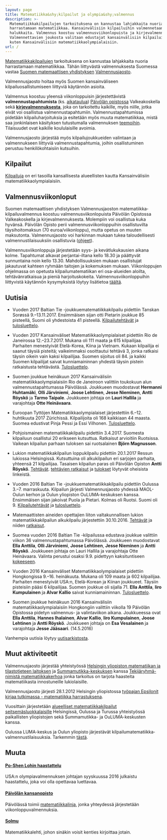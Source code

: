 ```yaml
---
layout: page
title: Matematiikka&shy;kilpailut ja olympia&shy;valmennus
description: >-
  Matematiikkakilpailujen tarkoituksena on kannustaa lahjakkaita nuoria
  harrastamaan matematiikkaa. Kansainvälisiin kilpailuihin valmennetaan
  halukkaita. Valmennus koostuu valmennusviikonlopuista ja kirjevalmennuksesta.
  Valmennettavien joukosta valitaan edustajat kansainvälisiin kilpailuihin,
  kuten Kansainvälisiin matematiikkaolympialaisiin.
url: /
---
```

[Matematiikka&shy;kilpailujen](kilpailut) tarkoituksena on
kannustaa lahjakkaita nuoria harrastamaan matematiikkaa.  Tähän
liittyvästä valmennuksesta Suomessa vastaa
[Suomen matemaattisen yhdistyksen](http://www.matemaattinenyhdistys.fi/)
[Valmennusjaosto](valmentajat).

Valmennusjaosto hoitaa myös Suomen kansainväliseen
kilpailuosallistumiseen liittyviä käytännön asioita.

Valmennus koostuu yleensä viikonloppuisin järjestettävistä
**valmennustapahtumista** (ks. [aika&shy;taulua](aikataulu))
[Päiv&ouml;län opistossa](#muuta) Valkeakoskella sekä
[**kirjevalmennuksesta**](valmennus), joka on tarkoitettu
kaikille, myös niille, jotka eivät voi osallistua
valmennustapahtumiin.  Valmennustapahtumissa pidetään
kilpailuharjoituksia ja esitetään myös muuta matematiikkaa, mistä saa
jonkinlaisen käsityksen tutustumalla valmennuksen
[teemoihin](aiheet).  Tilaisuudet ovat kaikille koululaisille
avoimia.


Valmennusjaosto järjestää myös kilpailujoukkueiden valintaan ja
valmennukseen liittyviä valmennus&shy;tapahtumia, joihin osallistuminen
perustuu henkilökohtaisiin kutsuihin.

## <a name="kilpailut"></a>Kilpailut

[Kilpailuja](/kilpailut/) on eri tasoilla kansallisesta alueellisten kautta
Kansainvälisiin matematiikka&shy;olympialaisiin.

## <a name="kilpailuvalmennus"></a>Valmennusviikonloput

Suomen matemaattisen yhdistyksen Valmennusjaoston
matematiikka&shy;kilpailuvalmennus koostuu valmennus&shy;viikonlopuista Päivölän
Opistossa Valkeakoskella ja kirjevalmennuksesta. Molempiin voi
osallistua kuka hyvänsä. Päivölän Opisto perii
valmennus&shy;viikonloppuihin osallistuvilta täysihoito&shy;maksun (70
euroa/viikonloppu), mutta opetus on muuten maksutonta. Valmennusjaosto
voi harkinnan mukaan tukea taloudellisesti valmennus&shy;tilaisuuksiin
osallistuvia ([ohjeet](/kaytanto/#taloudellinen-tuki)).

Valmennusviikonloppuja järjestetään syys- ja kevät&shy;lukukausien aikana
kolme. Tapahtumat alkavat perjantai-iltana kello 18.30 ja päättyvät
sunnuntaina noin kello 13.30. Mahdollisuuksien mukaan osallistujat
jakautuvat kahteen ryhmään taitojen ja kokemuksen
mukaan. Viikonloppujen ohjelmassa on opetusta kilpailu&shy;matematiikan eri
osa-alueiden aloilta, tehtävänratkaisua ja pieniä
harjoituskokeita. Valmennus&shy;viikonloppuihin liittyvistä käytännön
kysymyksistä löytyy lisätietoa [täältä](kaytanto).

## <a name="uutisia"></a>Uutisia

* Vuoden 2017 Baltian Tie -joukkuematematiikkakilpailu pidettiin Tanskan Sorøssä 9.&ndash;13.11.2017. Ensimmäisen sijan otti Pietarin joukkue 85 pisteellä, Suomi oli yhdestoista 41 pisteellä. [Kilpailutehtävät](/Baltian_tie/2017/BW17_FIN.pdf) ja [tulosluettelo](http://www.balticway17.dk/results.html).

* Vuoden 2017 Kansainväliset Matematiikkaolympialaiset pidettiin Rio de Janeirossa 12.&ndash;23.7.2017. Mukana oli 111 maata ja 615 kilpailijaa. Parhaiten menestyivät Etelä-Korea, Kiina ja Vietnam. Kukaan kilpailija ei saanut täysiä pisteitä; vaikeimmaksi osoittautui tehtävä 3, jonka ratkaisi täysin oikein vain kaksi kilpailijaa. Suomen sijoitus oli 84. ja kaikki Suomen kilpailijat saivat kunniamaininnan yhdestä täysin pistein ratkaistusta tehtävästä. [Tulosluettelo](https://www.imo-official.org/year_individual_r.aspx?year=2017&column=total&order=desc&gender=hide&nameform=western).

* Suomen joukkue heinäkuun 2017 Kansainvälisiin matematiikkaolympialaisiin Rio de Janeiroon valittiin toukokuun alun valmennustapahtumassa Päivölässä. Joukkueen muodostavat **Hermanni Huhtamäki**, **Olli Järviniemi**, **Joose Lehtinen**, **Jesse    Nieminen**, **Antti Röyskö** ja **Tarmo Taipale**. Joukkueen johtaja on **Lauri Hallila** ja varajohtaja **Otte Heinävaara**.

* Euroopan Tyttöjen Matematiikkaolympialaiset järjestettiin 6.–12. huhtikuuta 2017 Zürichissä. Kilpailijoita oli 168 kaikkiaan 44 maasta. Suomea edustivat Pinja Pessi ja Essi Vilhonen. [Tulosluettelo](https://www.egmo.org/egmos/egmo6/scoreboard/).

* Pohjoismainen matematiikkakilpailu pidettiin 3.4.2017. Suomesta kilpailuun osallistui 20 erikseen kutsuttua. Ratkaisut arvioitiin Ruotsissa. Vaikean kilpailun parhaan tuloksen sai ruotsalainen **Björn Magnusson**.

* Lukion matematiikkakilpailun loppukilpailu pidettiin 20.1.2017 Ressun lukiossa Helsingissä. Kutsuttuina oli alkukilpailun eri sarjojen parhaita, yhteensä 21 kilpailijaa. Tasaisen kilpailun paras oli Päivölän Opiston **Antti Röyskö**. [Tehtävät](MAOL/2017/lukm2017.pdf). [tehtävien ratkaisut](MAOL/2017/lukm2017r.pdf) ja [tulokset](MAOL/2017/lukmat2017tul.pdf) löytyvät oheisista linkeistä.

* Vuoden 2016 Baltian Tie -joukkuematematiikkakilpailu pidettiin Oulussa 3.&ndash;7. marraskuuta. Kilpailun järjesti Valmennusjaosto yhdessä MAOL-Oulun kerhon ja Oulun yliopiston OuLUMA-keskuksen kanssa. Ensimmäisen sijan jakoivat Puola ja Pietari. Kolmas oli Ruotsi. Suomi oli 9. [Kilpailutehtävät](http://matematiikkakilpailut.fi/BW2016/problems/bw2016_fi.pdf) ja [tulosluettelo](http://matematiikkakilpailut.fi/BW2016/results/BW2016_results.pdf).

* Matemaattisten aineiden opettajien liiton valtakunnallisen lukion matematiikkakilpailun alkukilpailu järjestettiin 30.10.2016. [Tehtävät](http://matematiikkakilpailut.fi/MAOL/2016/al2016.pdf) ja niiden [ratkaisut](http://matematiikkakilpailut.fi/MAOL/2016/al2016ratk.pdf).

* Suomea vuoden 2016 Baltian Tie -kilpailussa edustava joukkue valittiin viikon 36 valmennustapahtumassa Päivölässä. Joukkueen muodostavat **Ella Anttila**, **Olli Järviniemi**, **Joose Lehtinen**, **Jesse Nieminen** ja **Antti Röyskö**. Joukkueen johtaja on Lauri Hallila ja varajohtaja Otte Heinävaara. Valinta perustui osaksi 9.9. pidettyyn kaksituntiseen [kokeeseen](valmennus/2016/koe_9_9_16.pdf).

* Vuoden 2016 Kansainväliset Matematiikkaolympialaiset pidettiin Hongkongissa 9.&ndash;16. heinäkuuta. Mukana oli 109 maata ja 602 kilpailijaa. Parhaiten menestyivät USA:n, Etelä-Korean ja Kiinan joukkueet. Täysiin pisteisiin pääsi 6 kilpailijaa. Suomen joukkue oli sijalla 71. **Ella Anttila**, **Iiro Kumpulainen** ja **Alvar Kallio** saivat kunniamaininnan. [Tulosluettelo](http://www.imo-official.org/year_info.aspx?year=2016).

* Suomen joukkue heinäkuun 2016 Kansainvälisiin matematiikkaolympialaisiin Hongkongiin valittiin viikolla 19 Päivölän Opistossa pidetyn valmennus- ja valintaviikon aikana. Joukkueessa ovat **Ella Anttila**, **Hannes Ihalainen**, **Alvar Kallio**, **Iiro Kumpulainen**, **Joose Lehtinen** ja **Antti Röyskö**. Joukkueen johtaja on **Esa Vesalainen** ja varajohtaja **Jesse Jääsaari**. (14.5.2016)





Vanhempia uutisia löytyy [uutisarkistosta](vanhaset.html).

[bt-tulokset]: http://mif.vu.lt/balticway2014/wp-content/uploads/2014/07/bw2014rez.pdf
[Kappa]: http://www.math.su.se/samverkan/kommun-skola/tävlingar/kappa
[imo-tulokset]: http://www.imo-official.org/year_info.aspx?year=2014
[egmo-tulokset]: https://www.egmo.org/egmos/egmo3/scoreboard/
[EGMO-tulokset-minsk]: https://www.egmo.org/egmos/egmo4/scoreboard/

## <a name="muut-aktiviteetit"></a>Muut aktiviteetit

Valmennusjaosto järjestää yhteistyössä
[Helsingin yliopiston matematiikan ja tilastotieteen laitoksen][mathstat]
ja [Summamutikka-keskuksen][summamutikka] kanssa
[Tekijäryhmä-nimistä matematiikkakerhoa][tekijaryhma] jonka tarkoitus
on tarjota haasteita matematiikasta innostuneille lukiolaisille.

Valmennusjaosto järjesti 28.1.2012 Helsingin yliopistossa
[työpajan Epsilonit kirjaa tutkimassa - matematiikka harrastuksena][epsilonit].

Vuosittain järjestetään
[alueelliset matematiikka&shy;kilpailut seitsemäsluokkalaisille][seiskat]
Helsingissä, Oulussa ja Turussa yhteistyössä paikallisten yliopistojen
sekä Summamutikka- ja OuLUMA-keskusten kanssa.

Oulussa LUMA-keskus ja Oulun yliopisto järjestävät
kilpailu&shy;matematiikka&shy;valmennus&shy;tilaisuuksia. Tarkemmin [tästä][oulu].

[mathstat]: http://www.mathstat.helsinki.fi
[summamutikka]: https://wiki.helsinki.fi/display/Summamutikka/Etusivu
[tekijaryhma]: https://wiki.helsinki.fi/pages/viewpage.action?pageId=74230034
[epsilonit]: /kokoukset/epsilon
[seiskat]: /seiskat
[oulu]: http://ouluma.fi/2012/08/matematiikkavalmennus/


## <a name="muuta"></a>Muuta

#### [Po-Shen Lohin haastattelu](/kirjallisuus/Loh.pdf)

USA:n olympiavalmennuksen johtajan syyskuussa 2016 julkaistu haastattelu, joka voi olla opettavaa luettavaa.

#### [Päivölän kansanopisto](http://www.paivola.fi/)

Päivölässä toimii [matematiikkalinja](https://www.matematiikkalinja.fi/),
jonka yhteydessä järjestetään viikonloppu&shy;valmennuksia.
   
#### [Solmu](http://matematiikkalehtisolmu.fi/)

Matematiikkalehti, johon sinäkin voisit kenties kirjoittaa jotain.

